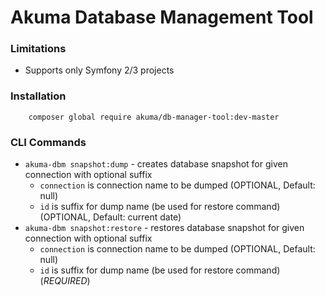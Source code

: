 # Akuma Database Management Tool

### Limitations
- Supports only Symfony 2/3 projects

### Installation

```
    composer global require akuma/db-manager-tool:dev-master
```

### CLI Commands

- `akuma-dbm snapshot:dump` - creates database snapshot for given connection with optional suffix
    - `connection` is connection name to be dumped (OPTIONAL, Default: null)
    - `id` is suffix for dump name (be used for restore command) (OPTIONAL, Default: current date) 
- `akuma-dbm snapshot:restore` - restores database snapshot for given connection with optional suffix
    - `connection` is connection name to be dumped (OPTIONAL, Default: null)
    - `id` is suffix for dump name (be used for restore command) (*REQUIRED*)
